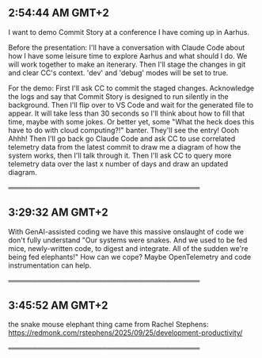 ## 2:54:44 AM GMT+2

I want to demo Commit Story at a conference I have coming up in Aarhus.

Before the presentation:
I'll have a conversation with Claude Code about how I have some leisure time to explore Aarhus and what should I do. We will work together to make an itenerary. Then I'll stage the changes in git and clear CC's context. 'dev' and 'debug' modes will be set to true.

For the demo:
First I'll ask CC to commit the staged changes. Acknowledge the logs and say that Commit Story is designed to run silently in the background. Then I'll flip over to VS Code and wait for the generated file to appear. It will take less than 30 seconds so I'll think about how to fill that time, maybe with some jokes. Or better yet, some "What the heck does this have to do with cloud computing?!" banter. They'll see the entry! Oooh Ahhh! Then I'll go back go Claude Code and ask CC to use correlated telemetry data from the latest commit to draw me a diagram of how the system works, then I'll talk through it. Then I'll ask CC to query more telemetry data over the last x number of days and draw an updated diagram.

═══════════════════════════════════════

## 3:29:32 AM GMT+2

With GenAI-assisted coding we have this massive onslaught of code we don't fully understand "Our systems were snakes. And we used to be fed mice, newly-written code, to digest and integrate. All of the sudden we're being fed elephants!" How can we cope? Maybe OpenTelemetry and code instrumentation can help.

═══════════════════════════════════════

## 3:45:52 AM GMT+2

the snake mouse elephant thing came from Rachel Stephens: https://redmonk.com/rstephens/2025/09/25/development-productivity/

═══════════════════════════════════════

